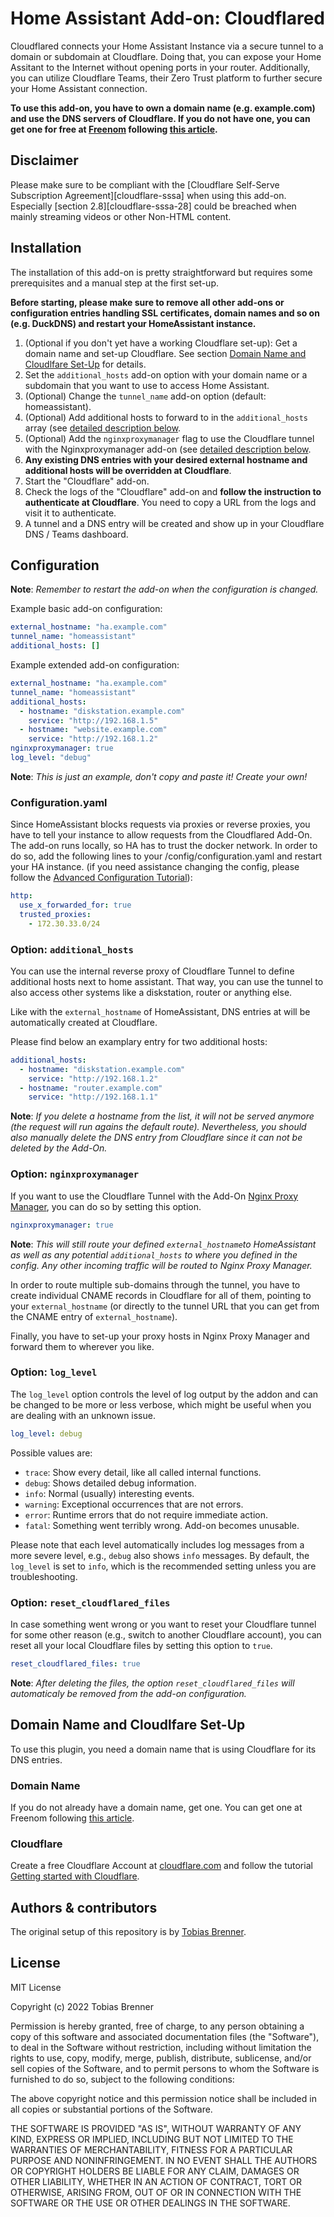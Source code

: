 # Home Assistant Add-on: Cloudflared

Cloudflared connects your Home Assistant Instance via a secure tunnel to a domain
or subdomain at Cloudflare. Doing that, you can expose your Home Assitant to the
Internet without opening ports in your router. Additionally, you can utilize
Cloudflare Teams, their Zero Trust platform to further secure your Home Assistant
connection.

**To use this add-on, you have to own a domain name (e.g. example.com) and use the
DNS servers of Cloudflare. If you do not have one, you can get one for free at
[Freenom][freenom] following [this article][domainarticle].**

## Disclaimer

Please make sure to be compliant with the
[Cloudflare Self-Serve Subscription Agreement][cloudflare-sssa] when using this
add-on. Especially [section 2.8][cloudflare-sssa-28] could be breached when
mainly streaming videos or other Non-HTML content.

## Installation

The installation of this add-on is pretty straightforward but requires some prerequisites
and a manual step at the first set-up.

**Before starting, please make sure to remove all other add-ons or configuration
entries handling SSL certificates, domain names and so on (e.g. DuckDNS) and
restart your HomeAssistant instance.**

1. (Optional if you don't yet have a working Cloudflare set-up):
   Get a domain name and set-up Cloudflare. See section
   [Domain Name and Cloudlfare Set-Up](#domain-name-and-cloudlfare-set-up) for details.
1. Set the `additional_hosts` add-on option with your domain name or a subdomain
   that you want to use to access Home Assistant.
1. (Optional) Change the `tunnel_name` add-on option (default: homeassistant).
1. (Optional) Add additional hosts to forward to in the `additional_hosts` array
   (see [detailed description below](#Option:-`additional_hosts`).
1. (Optional) Add the `nginxproxymanager` flag to use the Cloudflare tunnel with
   the Nginxproxymanager add-on (see
   [detailed description below](#Option:-`nginxproxymanager`).
1. **Any existing DNS entries with your desired external hostname and additional
   hosts will be overridden at Cloudflare**.
1. Start the "Cloudflare" add-on.
1. Check the logs of the "Cloudflare" add-on and **follow the instruction to authenticate
   at Cloudflare**.
   You need to copy a URL from the logs and visit it to authenticate.
1. A tunnel and a DNS entry will be created and show up in your Cloudflare DNS /
   Teams dashboard.

## Configuration

**Note**: _Remember to restart the add-on when the configuration is changed._

Example basic add-on configuration:

```yaml
external_hostname: "ha.example.com"
tunnel_name: "homeassistant"
additional_hosts: []
```

Example extended add-on configuration:

```yaml
external_hostname: "ha.example.com"
tunnel_name: "homeassistant"
additional_hosts:
  - hostname: "diskstation.example.com"
    service: "http://192.168.1.5"
  - hostname: "website.example.com"
    service: "http://192.168.1.2"
nginxproxymanager: true
log_level: "debug"
```

**Note**: _This is just an example, don't copy and paste it! Create your own!_

### Configuration.yaml

Since HomeAssistant blocks requests via proxies or reverse proxies, you have to tell
your instance to allow requests from the Cloudflared Add-On. The add-on runs locally,
so HA has to trust the docker network. In order to do so, add the following lines
to your /config/configuration.yaml and restart your HA instance.
(if you need assistance changing the config, please follow the
[Advanced Configuration Tutorial][advancedconfiguration]):

```yaml
http:
  use_x_forwarded_for: true
  trusted_proxies:
    - 172.30.33.0/24
```

### Option: `additional_hosts`

You can use the internal reverse proxy of Cloudflare Tunnel to define additional
hosts next to home assistant. That way, you can use the tunnel to also access
other systems like a diskstation, router or anything else.

Like with the `external_hostname` of HomeAssistant, DNS entries at will be
automatically created at Cloudflare.

Please find below an examplary entry for two additional hosts:

```yaml
additional_hosts:
  - hostname: "diskstation.example.com"
    service: "http://192.168.1.2"
  - hostname: "router.example.com"
    service: "http://192.168.1.1"
```

**Note**: _If you delete a hostname from the list, it will not be served
anymore (the request will run agains the default route). Nevertheless,
you should also manually delete the DNS entry from Cloudflare since it can not
be deleted by the Add-On._

### Option: `nginxproxymanager`

If you want to use the Cloudflare Tunnel with the Add-On
[Nginx Proxy Manager][nginxproxymanager], you can do so by setting this option.

```yaml
nginxproxymanager: true
```

**Note**: _This will still route your defined `external_hostname`to HomeAssistant
as well as any potential `additional_hosts` to where you defined in the config.
Any other incoming traffic will be routed to Nginx Proxy Manager._

In order to route multiple sub-domains through the tunnel, you have to create individual
CNAME records in Cloudflare for all of them, pointing to your `external_hostname`
(or directly to the tunnel URL that you can get from the CNAME entry of
`external_hostname`).

Finally, you have to set-up your proxy hosts in Nginx Proxy Manager and forward
them to wherever you like.

### Option: `log_level`

The `log_level` option controls the level of log output by the addon and can
be changed to be more or less verbose, which might be useful when you are
dealing with an unknown issue.

```yaml
log_level: debug
```

Possible values are:

- `trace`: Show every detail, like all called internal functions.
- `debug`: Shows detailed debug information.
- `info`: Normal (usually) interesting events.
- `warning`: Exceptional occurrences that are not errors.
- `error`: Runtime errors that do not require immediate action.
- `fatal`: Something went terribly wrong. Add-on becomes unusable.

Please note that each level automatically includes log messages from a
more severe level, e.g., `debug` also shows `info` messages. By default,
the `log_level` is set to `info`, which is the recommended setting unless
you are troubleshooting.

### Option: `reset_cloudflared_files`

In case something went wrong or you want to reset your Cloudflare tunnel
for some other reason (e.g., switch to another Cloudflare account), you can reset
all your local Cloudflare files by setting this option to `true`.

```yaml
reset_cloudflared_files: true
```

**Note**: _After deleting the files, the option `reset_cloudflared_files` will
automaticaly be removed from the add-on configuration._

## Domain Name and Cloudlfare Set-Up

To use this plugin, you need a domain name that is using Cloudflare for its
DNS entries.

### Domain Name

If you do not already have a domain name, get one. You can get one at Freenom
following [this article][domainarticle].

### Cloudflare

Create a free Cloudflare Account at [cloudflare.com][cloudflare] and follow
the tutorial [Getting started with Cloudflare][cloudflaretutorial].

## Authors & contributors

The original setup of this repository is by [Tobias Brenner][tobias].

## License

MIT License

Copyright (c) 2022 Tobias Brenner

Permission is hereby granted, free of charge, to any person obtaining a copy
of this software and associated documentation files (the "Software"), to deal
in the Software without restriction, including without limitation the rights
to use, copy, modify, merge, publish, distribute, sublicense, and/or sell
copies of the Software, and to permit persons to whom the Software is
furnished to do so, subject to the following conditions:

The above copyright notice and this permission notice shall be included in all
copies or substantial portions of the Software.

THE SOFTWARE IS PROVIDED "AS IS", WITHOUT WARRANTY OF ANY KIND, EXPRESS OR
IMPLIED, INCLUDING BUT NOT LIMITED TO THE WARRANTIES OF MERCHANTABILITY,
FITNESS FOR A PARTICULAR PURPOSE AND NONINFRINGEMENT. IN NO EVENT SHALL THE
AUTHORS OR COPYRIGHT HOLDERS BE LIABLE FOR ANY CLAIM, DAMAGES OR OTHER
LIABILITY, WHETHER IN AN ACTION OF CONTRACT, TORT OR OTHERWISE, ARISING FROM,
OUT OF OR IN CONNECTION WITH THE SOFTWARE OR THE USE OR OTHER DEALINGS IN THE
SOFTWARE.

[advancedconfiguration]: https://www.home-assistant.io/getting-started/configuration/
[cloudflare]: https://www.cloudflare.com/
[cloudflaretutorial]: https://support.cloudflare.com/hc/en-us/articles/360027989951-Getting-Started-with-Cloudflare
[domainarticle]: https://www.linkedin.com/pulse/what-do-domain-name-how-get-one-free-tobias-brenner?trk=public_post-content_share-article
[freenom]: https://freenom.com
[nginxproxymanager]: https://github.com/hassio-addons/addon-nginx-proxy-manager
[tobias]: https://github.com/brenner-tobias

